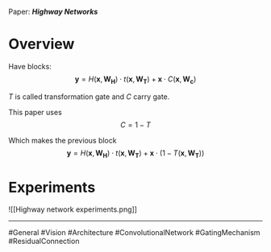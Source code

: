 Paper: ***Highway Networks***

# Overview
Have blocks:
$$\begin{equation}
\mathbf{y} = H(\mathbf{x},\mathbf{W_H}) \cdot t(\mathbf{x},\mathbf{W_T}) + \mathbf{x} \cdot C(\mathbf{x},\mathbf{W_c})
\end{equation}$$

$T$ is called transformation gate and $C$ carry gate.

This paper uses 
$$\begin{equation}
C = 1 - T
\end{equation}$$

Which makes the previous block
$$\begin{equation}
\mathbf{y} = H(\mathbf{x},\mathbf{W_H}) \cdot t(\mathbf{x},\mathbf{W_T}) + \mathbf{x} \cdot (1-T(\mathbf{x},\mathbf{W_T}))
\end{equation}$$

# Experiments
![[Highway network experiments.png]]


___
#General #Vision #Architecture #ConvolutionalNetwork #GatingMechanism #ResidualConnection 
